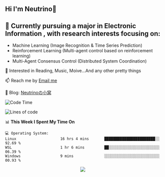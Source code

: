 ## Hi I'm Neutrino👋

## 🔭 Currently pursuing a major in Electronic Information , with research interests focusing on:
- Machine Learning (Image Recognition & Time Series Prediction)
- Reinforcement Learning (Multi-agent control based on reinforcement learning)
- Multi-Agent Consensus Control (Distributed System Coordination)

💫 Interested in Reading, Music, Moive...And any other pretty things

📫 Reach me by [Email me](mailto:neutrin1zzz@gmail.com)

💬 Blog: [Neutrinoの小窝](https://neutrino.top/)

<!--START_SECTION:waka-->
![Code Time](http://img.shields.io/badge/Code%20Time-566%20hrs%2058%20mins-blue)

![Lines of code](https://img.shields.io/badge/From%20Hello%20World%20I%27ve%20Written-761.7%20thousand%20lines%20of%20code-blue)

📊 **This Week I Spent My Time On** 

```text
💻 Operating System: 
Linux                    16 hrs 4 mins       ███████████████████████░░   92.69 % 
WSL                      1 hr 6 mins         ██░░░░░░░░░░░░░░░░░░░░░░░   06.39 % 
Windows                  9 mins              ░░░░░░░░░░░░░░░░░░░░░░░░░   00.93 % 
```


<!--END_SECTION:waka-->

<div align="center">
<img align="center" src="https://skillicons.dev/icons?i=c,cpp,py&theme=dark" />
  
<!--
**Neutrin1/Neutrin1** is a ✨ _special_ ✨ repository because its `README.md` (this file) appears on your GitHub profile.

![header](https://capsule-render.vercel.app/api?type=venom&color=auto&height=100&section=header&text=Wish%20u%20have%20a%20nice%20day&fontSize=30&theme=tokyonight)
